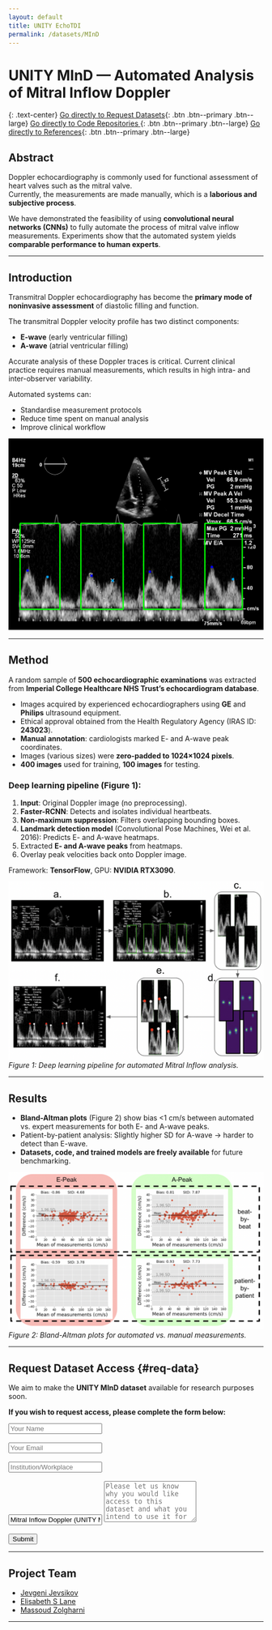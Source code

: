 ```yaml
---
layout: default
title: UNITY EchoTDI
permalink: /datasets/MInD
---
```


<link rel="stylesheet" href="{{ '/assets/css/datasets.css' | relative_url }}">

<div class="page-wrap" markdown="1">

<!-- 
---
layout: single
title: UNITY MInD — Automated Analysis of Mitral Inflow Doppler
author_profile: true
permalink: /datasets/MInD
toc: true
toc_sticky: true
--- -->

# UNITY MInD — Automated Analysis of Mitral Inflow Doppler

{: .text-center}
[Go directly to Request Datasets](#req-data){: .btn .btn--primary .btn--large}
[Go directly to Code Repositories ](#code-repo){: .btn .btn--primary .btn--large}
[Go directly to References](#reference){: .btn .btn--primary .btn--large}


## Abstract

Doppler echocardiography is commonly used for functional assessment of heart valves such as the mitral valve.  
Currently, the measurements are made manually, which is a **laborious and subjective process**.  

We have demonstrated the feasibility of using **convolutional neural networks (CNNs)** to fully automate the process of mitral valve inflow measurements. Experiments show that the automated system yields **comparable performance to human experts**.

---

## Introduction

Transmitral Doppler echocardiography has become the **primary mode of noninvasive assessment** of diastolic filling and function.  

The transmitral Doppler velocity profile has two distinct components:  
- **E-wave** (early ventricular filling)  
- **A-wave** (atrial ventricular filling)  

Accurate analysis of these Doppler traces is critical. Current clinical practice requires manual measurements, which results in high intra- and inter-observer variability.  

Automated systems can:  
- Standardise measurement protocols  
- Reduce time spent on manual analysis  
- Improve clinical workflow  

![Mitral inflow example](/assets/images/datasets/MInD/dataset_sample2.png)

---

## Method

A random sample of **500 echocardiographic examinations** was extracted from **Imperial College Healthcare NHS Trust’s echocardiogram database**.  

- Images acquired by experienced echocardiographers using **GE** and **Philips** ultrasound equipment.  
- Ethical approval obtained from the Health Regulatory Agency (IRAS ID: **243023**).  
- **Manual annotation**: cardiologists marked E- and A-wave peak coordinates.  
- Images (various sizes) were **zero-padded to 1024×1024 pixels**.  
- **400 images** used for training, **100 images** for testing.  

### Deep learning pipeline (Figure 1):
1. **Input**: Original Doppler image (no preprocessing).  
2. **Faster-RCNN**: Detects and isolates individual heartbeats.  
3. **Non-maximum suppression**: Filters overlapping bounding boxes.  
4. **Landmark detection model** (Convolutional Pose Machines, Wei et al. 2016): Predicts E- and A-wave heatmaps.  
5. Extracted **E- and A-wave peaks** from heatmaps.  
6. Overlay peak velocities back onto Doppler image.  

Framework: **TensorFlow**, GPU: **NVIDIA RTX3090**.  

![Pipeline](/assets/images/datasets/MInD/Pipeline_new.png)  
*Figure 1: Deep learning pipeline for automated Mitral Inflow analysis.*

---

## Results

- **Bland-Altman plots** (Figure 2) show bias <1 cm/s between automated vs. expert measurements for both E- and A-wave peaks.  
- Patient-by-patient analysis: Slightly higher SD for A-wave → harder to detect than E-wave.  
- **Datasets, code, and trained models are freely available** for future benchmarking.  

![Results](/assets/images/datasets/MInD/BAplots.png)  
*Figure 2: Bland-Altman plots for automated vs. manual measurements.*

---

## Request Dataset Access {#req-data}

We aim to make the **UNITY MInD dataset** available for research purposes soon.  

**If you wish to request access, please complete the form below:**  

<form action="https://formspree.io/f/xvojdbaa" method="POST">
  <input type="text" name="name" placeholder="Your Name" required><br><br>
  <input type="email" name="email" placeholder="Your Email" required><br><br>
  <input type="text" name="institution" placeholder="Institution/Workplace" required><br><br>
  <input type="text" name="dataset" value="Mitral Inflow Doppler (UNITY MInD)" readonly>
  <textarea name="message" rows="5" placeholder="Please let us know why you would like access to this dataset and what you intend to use it for" required></textarea><br><br>
  <button type="submit" class="btn btn--primary btn--large">Submit</button>


</form>


---

## Project Team

- [Jevgeni Jevsikov](https://twitter.com/intsav_?lang=en-gb)  
- [Elisabeth S Lane](https://elisabethlane.github.io/)  
- [Massoud Zolgharni](https://www.uwl.ac.uk/staff/massoud-zolgharni)  

---

